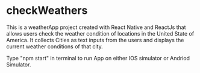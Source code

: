 # checkWeathers
This is a weatherApp project created with React Native and ReactJs that allows users check the weather condition of locations in the United State of America. It collects Cities as text inputs from the users and displays the current weather conditions of that city. 

Type "npm start" in terminal to run App on either IOS simulator or Andriod Simulator. 
